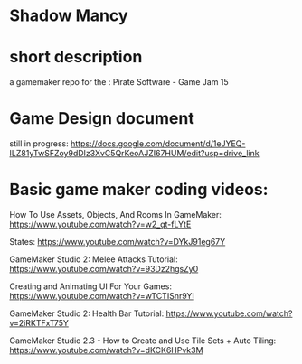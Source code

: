 # Shadow Mancy
# short description
a gamemaker repo for the : 
Pirate Software - Game Jam 15

# Game Design document
still in progress:
https://docs.google.com/document/d/1eJYEQ-ILZ81yTwSFZoy9dDIz3XvC5QrKeoAJZI67HUM/edit?usp=drive_link

# Basic game maker coding videos:
How To Use Assets, Objects, And Rooms In GameMaker:
https://www.youtube.com/watch?v=w2_qt-fLYtE

States:
https://www.youtube.com/watch?v=DYkJ91eg67Y

GameMaker Studio 2: Melee Attacks Tutorial:
https://www.youtube.com/watch?v=93Dz2hgsZy0

Creating and Animating UI For Your Games:
https://www.youtube.com/watch?v=wTCTISnr9YI

GameMaker Studio 2: Health Bar Tutorial:
https://www.youtube.com/watch?v=2iRKTFxT75Y

GameMaker Studio 2.3 - How to Create and Use Tile Sets + Auto Tiling:
https://www.youtube.com/watch?v=dKCK6HPvk3M
